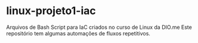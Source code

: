 # linux-projeto1-iac
Arquivos de Bash Script para IaC criados no curso de Linux da DIO.me
Este repositório tem algumas automações de fluxos repetitivos.
